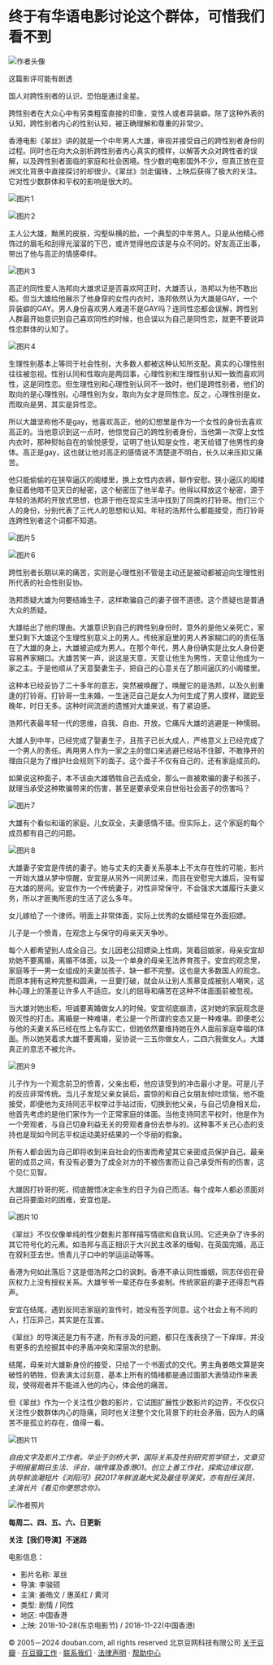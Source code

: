 # 终于有华语电影讨论这个群体，可惜我们看不到

![作者头像](https://img3.doubanio.com/icon/u176311232-2.jpg)

这篇影评可能有剧透

国人对跨性别者的认识，恐怕是通过金星。

跨性别者在大众心中有另类粗蛮直接的印象，变性人或者异装癖。除了这种外表的认知，跨性别者内心的性别认知，被正确理解和尊重的非常少。

香港电影《翠丝》讲的就是一个中年男人大雄，审视并接受自己的跨性别者身份的过程。同时也在向大众剖析跨性别者内心真实的模样，以解答大众对跨性者的误解，以及跨性别者面临的家庭和社会困境。性少数的电影国外不少，但真正放在亚洲文化背景中直接探讨的却很少。《翠丝》剑走偏锋，上映后获得了极大的关注。它对性少数群体和平权的影响是很大的。

![图片1](https://img1.doubanio.com/view/thing_review/l/public/p2774778.webp)

![图片2](https://img3.doubanio.com/view/thing_review/l/public/p2774792.webp)

主人公大雄，黝黑的皮肤，沟壑纵横的脸，一个典型的中年男人。只是从他精心修饰过的眉毛和刮得光溜溜的下巴，或许觉得他应该是与众不同的。好友高正出事，带出了他与高正的情感牵绊。

![图片3](https://img1.doubanio.com/view/thing_review/l/public/p2774779.webp)

高正的同性爱人浩邦向大雄求证是否喜欢阿正时，大雄否认，浩邦以为他不敢出柜。但当大雄给他展示了他身穿的女性内衣时，浩邦依然认为大雄是GAY，一个异装癖的GAY。男人身份喜欢男人难道不是GAY吗？连同性恋都会误解，跨性别人群最开始意识到自己喜欢同性的时候，也会误以为自己是同性恋，就更不要说异性恋群体的认知了。

![图片4](https://img3.doubanio.com/view/thing_review/l/public/p2774780.webp)

生理性别基本上等同于社会性别，大多数人都被这种认知所支配。真实的心理性别往往被忽视。性别认同和性取向是两回事，心理性别和生理性别认知一致而喜欢同性，这是同性恋。但生理性别和心理性别认同不一致时，他们是跨性别者，他们的取向的是心理性别。心理性别为女，取向为女才是同性恋。反之，心理性别是女，而取向是男，其实是异性恋。

所以大雄坚称他不是gay，他喜欢高正，他的幻想里是作为一个女性的身份去喜欢高正的。当他意识到这一点时，他惊觉自己的跨性别者身份，当他第一次穿上女性内衣时，那种熨帖自在的愉悦感受，证明了他认知是女性，老天给错了他男性的身体。高正是gay，这也就让他对高正的感情说不清楚道不明白，长久以来压抑又痛苦。

他只能偷偷的在狭窄逼仄的阁楼里，换上女性内衣裤，聊作安慰。狭小逼仄的阁楼象征着他暗不见天日的秘密，这个秘密压了他半辈子。他得以释放这个秘密，源于年轻的浩邦的开放式思想，也源于他在现实生活中找到了同类的打铃哥。他们三个人的身份，分别代表了三代人的思想和认知。年轻的浩邦什么都能接受，而打铃哥连跨性别者这个词都不知道。

![图片5](https://img2.doubanio.com/view/thing_review/l/public/p2774781.webp)

![图片6](https://img3.doubanio.com/view/thing_review/l/public/p2774782.webp)

跨性别者长期以来的痛苦，实则是心理性别不管是主动还是被动都被迫向生理性别所代表的社会性别妥协。

浩邦质疑大雄为何要结婚生子，这样欺骗自己的妻子很不道德。这个质疑也是普通大众的质疑。

大雄给出了他的理由。大雄意识到自己的跨性别身份时，意外的是他父亲死亡，家里只剩下大雄这个生理性别意义上的男人。传统家庭里的男人养家糊口的的责任落在了大雄的身上，大雄被迫成为男人。在那个年代，男人身份确实是比女人身份更容易养家糊口。大雄苦笑一声，说这是天意，天意让他生为男性，天意让他成为一家之主。于是他顺从了天意娶妻生子，把自己的心意关在了那间逼仄的小阁楼里。

这种本已经妥协了二十多年的意志，突然被唤醒了。唤醒它的是浩邦，以及久别重逢的打铃哥。打铃哥一生未婚，一生迷茫自己是女人为何生成了男人摸样，蹉跎至晚年，时日无多。这种时间流逝的遗憾对大雄来说，有了紧迫感。

浩邦代表最年轻一代的思维，自我、自由、开放。它痛斥大雄的逃避是一种懦弱。

大雄人到中年，已经完成了娶妻生子，且孩子已长大成人，严格意义上已经完成了一个男人的责任。再用男人作为一家之主的借口来逃避已经站不住脚，不敢挣开的理由只是为了维护社会规则下的面子。这个面子不仅有自己的，还有家庭成员的。

如果说这种面子，本不该由大雄牺牲自己去成全，那么一直被欺骗的妻子和孩子，就理当承受这种欺骗带来的伤害，甚至是要承受来自世俗社会面子的伤害吗？

![图片7](https://img3.doubanio.com/view/thing_review/l/public/p2774783.webp)

大雄有个看似和谐的家庭。儿女双全，夫妻感情不错。但实际上，这个家庭的每个成员都有自己的问题。

![图片8](https://img9.doubanio.com/view/thing_review/l/public/p2774785.webp)

大雄妻子安宜是传统的妻子。她与丈夫的夫妻关系基本上不太存在性的可能，影片一开始大雄从梦中惊醒，安宜是从另外一间房过来，而且在安慰完大雄后，没有留在大雄的房间。安宜作为一个传统妻子，对性非常保守，不会强求大雄履行夫妻义务，所以才匪夷所思的生活了这么多年。

女儿嫁给了一个律师。明面上非常体面，实际上优秀的女婿经常在外面招嫖。

儿子是一个愤青，在观念上与保守的母亲天天争吵。

每个人都希望别人成全自己。女儿因老公招嫖染上性病，哭着回娘家，母亲安宜却劝她不要离婚，离婚不体面，以及一个单身的母亲无法养育孩子。安宜的观念里，家庭等于一男一女组成的夫妻加孩子，缺一都不完整。这也是大多数国人的观念。而原本拥有这种完整和圆满，一旦要打破，就会从让别人羡慕变成被别人嘲笑，这种心理上的落差让许多人不适应。女儿的屈辱和痛苦在这种不体面面前被忽视。

当大雄对她出柜，坦诚要离婚做女人的时候。安宜彻底崩溃，这对她的家庭观念是毁灭性的打击。离婚是一种难堪，老公是一个所谓的变态又是一种难堪。即便老公与他的夫妻关系已经在性上名存实亡，但她依然要维持她在外人面前家庭幸福的体面。所以她哭着求大雄不要离婚，妥协说一三五你做女人，二四六我做女人。大雄真正的意志不被允许。

![图片9](https://img9.doubanio.com/view/thing_review/l/public/p2774784.webp)

儿子作为一个观念前卫的愤青，父亲出柜，他应该受到的冲击最小才是。可是儿子的反应非常传统。当儿子发现父亲女装后，震惊的和自己女朋友倾吐烦恼，他不能接受，即便他为支持同志平权举过手站过街，切换到他父亲，与自己切身相关后，他首先考虑的是他们家作为一个正常家庭的体面。当他支持同志平权时，他是作为一个旁观者，与自己切身利益无关的旁观者身份去参与的。这种事不关己心态的支持也是现如今同志平权运动美好结果的一个华丽的假象。

所有人都会因为自己即将收到来自社会的伤害而希望其它亲密成员保护自己。最亲密的成员之间，有没有必要为了成全对方的不被伤害而让自己承受所有的伤害，这个见仁见智。

大雄因打铃哥的死，彻底醒悟决定余生的日子为自己而活。每个成年人都必须面对自己将要面对的困难，安宜也是。

![图片10](https://img9.doubanio.com/view/thing_review/l/public/p2774786.webp)

《翠丝》不仅仅像单纯的性少数影片那样描写情欲和自我认同。它还夹杂了许多的其它符号化的元素。如浩邦与高正相识于大兴民主改革的缅甸，在英国完婚，高正在叙利亚去世。愤青儿子口中的学运运动等等。

香港为何如此落后？这是借浩邦之口的讽刺。香港不承认同性婚姻，同志伴侣在骨灰权力上没有授权关系。大雄爷爷一辈还存在多妾制。传统家庭的妻子还得忍气吞声。

安宜在结尾，遇到反同志家庭的宣传时，她没有签字同意。这个社会上有不同的人，打压异己，其实是在互害。

《翠丝》的导演还是力有不逮，所有涉及的问题，都只在浅表挠了一下痒痒，并没有更多的去挖掘其中的矛盾冲突和深层次的悲剧。

结尾，母亲对大雄新身份的接受，只给了一个书面式的交代。男主角姜皓文算是突破性的牺牲，但表演太过刻意，基本上所有的情绪都是通过面部大表情动作来表现，使得观者并不能进入他的内心，体会他的痛苦。

但《翠丝》作为一个关注性少数的影片，它试图扩展性少数影片的边界，不仅仅只关注性少数群体内心的隐痛，同时也关注整个文化背景下的社会矛盾，因为人的痛苦不是孤立的存在，值得一看。

![图片11](https://img3.doubanio.com/view/thing_review/l/public/p2774787.webp)

*自由文字及影片工作者。毕业于剑桥大学，国际关系及性别研究哲学硕士，文章见于明报星期日生活、评台，端传媒及香港01。创立上善工作社，探索边缘议题，执导鲜浪潮短片《浏阳河》获2017年鲜浪潮大奖及最佳导演奖，亦有担任演员，主演长片《看见你便想念你》。*

![作者照片](https://img1.doubanio.com/view/thing_review/raw/public/p2774788.jpg)

**每周二、四、五、六、日更新**

**关注【我们导演】不迷路**

电影信息：
- 影片名称: 翠丝
- 导演: 李骏硕
- 主演: 姜皓文 / 惠英红 / 黄河
- 类型: 剧情 / 同性
- 地区: 中国香港
- 上映: 2018-10-28(东京电影节) / 2018-11-22(中国香港)

© 2005－2024 douban.com, all rights reserved 北京豆网科技有限公司 [关于豆瓣](https://www.douban.com/about) · [在豆瓣工作](https://www.douban.com/jobs) · [联系我们](https://www.douban.com/about?topic=contactus) · [法律声明](https://www.douban.com/about/legal) · [帮助中心](https://help.douban.com/?app=movie)
<!-- tcd_original_link https://m.douban.com/movie/review/10144166/ -->
